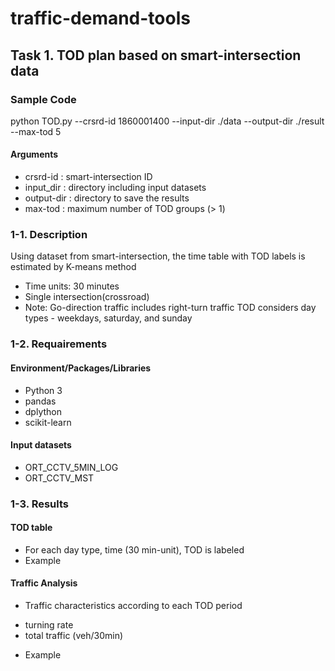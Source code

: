 # traffic-demand-tools
## Task 1. TOD plan based on smart-intersection data
### Sample Code
python TOD.py --crsrd-id 1860001400 --input-dir ./data --output-dir ./result --max-tod 5

#### Arguments
* crsrd-id : smart-intersection ID
* input_dir : directory including input datasets
* output-dir : directory to save the results
* max-tod : maximum number of TOD groups (> 1)

### 1-1. Description
Using dataset from smart-intersection, the time table with TOD labels is estimated by K-means method
- Time units: 30 minutes
- Single intersection(crossroad)
- Note: Go-direction traffic includes right-turn traffic
        TOD considers day types - weekdays, saturday, and sunday

### 1-2. Requairements
#### Environment/Packages/Libraries
* Python 3
* pandas
* dplython
* scikit-learn

#### Input datasets
* ORT_CCTV_5MIN_LOG
* ORT_CCTV_MST

### 1-3. Results
#### TOD table
* For each day type, time (30 min-unit), TOD is labeled
* Example

#### Traffic Analysis
* Traffic characteristics according to each TOD period
- turning rate
- total traffic (veh/30min)
* Example
